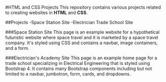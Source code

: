 #HTML and CSS Projects
This repository contains various projects related to creating websites in **HTML** and **CSS**.

##Projects
-Space Station Site
-Electrician Trade School Site

###Space Station Site
This page is an example website for a hypothetical futuristic website where space travel and it is marketed by a space travel company. It's styled using CSS and contains a navbar, image containers, and a form.

###Electrician's Academy Site
This page is an example home page for a trade school specializing in Electrical Engineering that is styled using Bootstrap 4. It contains many Bootstrap components including but not limited to a navbar, jumbotron, form, cards, and dropdowns.